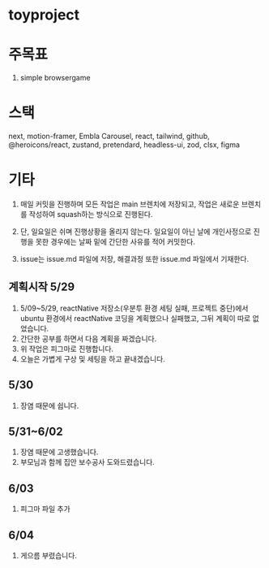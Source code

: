 # toyproject

# 주목표

1. simple browsergame

# 스택

next, motion-framer, Embla Carousel, react, tailwind, github, @heroicons/react, zustand, pretendard, headless-ui, zod, clsx, figma

# 기타

1. 매일 커밋을 진행하며 모든 작업은 main 브렌치에 저장되고, 작업은 새로운 브렌치를 작성하여 squash하는 방식으로 진행된다.

2. 단, 일요일은 쉬며 진행상황을 올리지 않는다. 일요일이 아닌 날에 개인사정으로 진행을 못한 경우에는 날짜 밑에 간단한 사유를 적어 커밋한다.

3. issue는 issue.md 파일에 저장, 해결과정 또한 issue.md 파일에서 기재한다.

## 계획시작 5/29

1. 5/09~5/29, reactNative 저장소(우분투 환경 세팅 실패, 프로젝트 중단)에서 ubuntu 환경에서 reactNative 코딩을 계획했으나 실패했고, 그뒤 계획이 따로 없었습니다.
2. 간단한 공부를 하면서 다음 계획을 짜겠습니다.
3. 위 작업은 피그마로 진행합니다.
4. 오늘은 가볍게 구상 및 세팅을 하고 끝내겠습니다.

## 5/30

1. 장염 때문에 쉽니다.

## 5/31~6/02

1. 장염 때문에 고생했습니다.
2. 부모님과 함께 집안 보수공사 도와드렸습니다.

## 6/03

1. 피그마 파일 추가

## 6/04

1. 게으름 부렸습니다.
